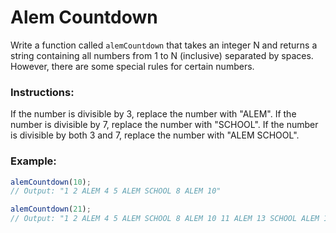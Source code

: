 # Alem Countdown

Write a function called `alemCountdown` that takes an integer N and returns a string containing all numbers from 1 to N (inclusive) separated by spaces. However, there are some special rules for certain numbers.

### Instructions:

If the number is divisible by 3, replace the number with "ALEM".
If the number is divisible by 7, replace the number with "SCHOOL".
If the number is divisible by both 3 and 7, replace the number with "ALEM SCHOOL".

### Example:

```js
alemCountdown(10);
// Output: "1 2 ALEM 4 5 ALEM SCHOOL 8 ALEM 10"
```

```js
alemCountdown(21);
// Output: "1 2 ALEM 4 5 ALEM SCHOOL 8 ALEM 10 11 ALEM 13 SCHOOL ALEM 16 ALEM 19 20 ALEM SCHOOL"
```
